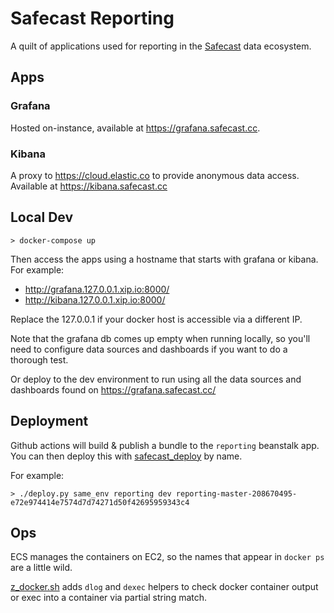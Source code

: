 # Safecast Reporting

A quilt of applications used for reporting in the [Safecast](https://safecast.org) data ecosystem.

## Apps

### Grafana

Hosted on-instance, available at https://grafana.safecast.cc.

### Kibana

A proxy to https://cloud.elastic.co to provide anonymous data access. Available at https://kibana.safecast.cc

## Local Dev

```
> docker-compose up
```

Then access the apps using a hostname that starts with grafana or kibana. For example:

- http://grafana.127.0.0.1.xip.io:8000/
- http://kibana.127.0.0.1.xip.io:8000/

Replace the 127.0.0.1 if your docker host is accessible via a different IP.

Note that the grafana db comes up empty when running locally, so you'll need to configure data sources and dashboards if you want to do a thorough test.

Or deploy to the dev environment to run using all the data sources and dashboards found on https://grafana.safecast.cc/ 

## Deployment

Github actions will build & publish a bundle to the `reporting` beanstalk app. You can then deploy this with [safecast_deploy](https://github.com/safecast/safecast_deploy) by name.

For example:

```
> ./deploy.py same_env reporting dev reporting-master-208670495-e72e974414e7574d7d74271d50f42695959343c4
``` 

## Ops

ECS manages the containers on EC2, so the names that appear in `docker ps` are a little wild.

[z_docker.sh](profile.d/z_docker.sh) adds `dlog` and `dexec` helpers to check docker container output or exec into a container via partial string match.

